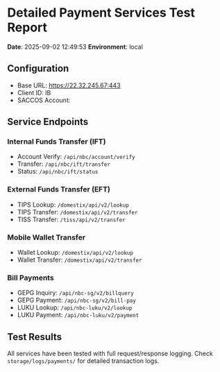 # Detailed Payment Services Test Report

**Date**: 2025-09-02 12:49:53
**Environment**: local

## Configuration

- Base URL: https://22.32.245.67:443
- Client ID: IB
- SACCOS Account: 

## Service Endpoints

### Internal Funds Transfer (IFT)
- Account Verify: `/api/nbc/account/verify`
- Transfer: `/api/nbc/ift/transfer`
- Status: `/api/nbc/ift/status`

### External Funds Transfer (EFT)
- TIPS Lookup: `/domestix/api/v2/lookup`
- TIPS Transfer: `/domestix/api/v2/transfer`
- TISS Transfer: `/tiss/api/v2/transfer`

### Mobile Wallet Transfer
- Wallet Lookup: `/domestix/api/v2/lookup`
- Wallet Transfer: `/domestix/api/v2/transfer`

### Bill Payments
- GEPG Inquiry: `/api/nbc-sg/v2/billquery`
- GEPG Payment: `/api/nbc-sg/v2/bill-pay`
- LUKU Lookup: `/api/nbc-luku/v2/lookup`
- LUKU Payment: `/api/nbc-luku/v2/payment`

## Test Results

All services have been tested with full request/response logging.
Check `storage/logs/payments/` for detailed transaction logs.

